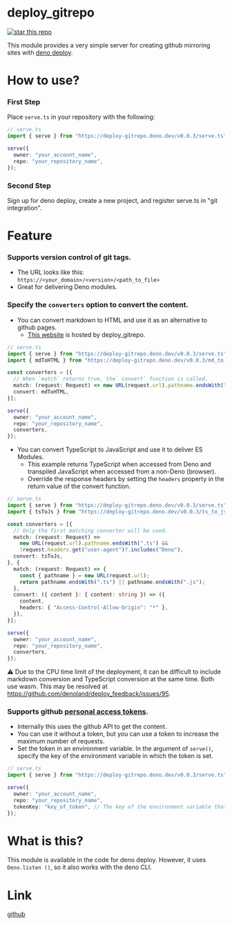 # deploy_gitrepo

[![star this repo](https://img.shields.io/github/stars/ayame113/deploy_gitrepo?style=social)](https://github.com/ayame113/deploy_gitrepo)

This module provides a very simple server for creating github mirroring sites
with [deno deploy](https://deno.com/deploy).

# How to use?

### First Step

Place `serve.ts` in your repository with the following:

```ts
// serve.ts
import { serve } from "https://deploy-gitrepo.deno.dev/v0.0.3/serve.ts";

serve({
  owner: "your_account_name",
  repo: "your_repository_name",
});
```

### Second Step

Sign up for deno deploy, create a new project, and register serve.ts in "git
integration".

# Feature

### Supports version control of git tags.

- The URL looks like this: `https://<your_domain>/<version>/<path_to_file>`
- Great for delivering Deno modules.

### Specify the `converters` option to convert the content.

- You can convert markdown to HTML and use it as an alternative to github pages.
  - [This website](https://deploy-gitrepo.deno.dev/v0.0.3/README.md) is hosted
    by deploy_gitrepo.

```ts
// serve.ts
import { serve } from "https://deploy-gitrepo.deno.dev/v0.0.3/serve.ts";
import { mdToHTML } from "https://deploy-gitrepo.deno.dev/v0.0.3/md_to_html.ts";

const converters = [{
  // When `match` returns true, the` convert` function is called.
  match: (request: Request) => new URL(request.url).pathname.endsWith(".md"),
  convert: mdToHTML,
}];

serve({
  owner: "your_account_name",
  repo: "your_repository_name",
  converters,
});
```

- You can convert TypeScript to JavaScript and use it to deliver ES Modules.
  - This example returns TypeScript when accessed from Deno and transpiled
    JavaScript when accessed from a non-Deno (browser).
  - Override the response headers by setting the `headers` property in the
    return value of the convert function.

```ts
// serve.ts
import { serve } from "https://deploy-gitrepo.deno.dev/v0.0.3/serve.ts";
import { tsToJs } from "https://deploy-gitrepo.deno.dev/v0.0.3/ts_to_js.ts";

const converters = [{
  // Only the first matching converter will be used.
  match: (request: Request) =>
    new URL(request.url).pathname.endsWith(".ts") &&
    !request.headers.get("user-agent")?.includes("Deno"),
  convert: tsToJs,
}, {
  match: (request: Request) => {
    const { pathname } = new URL(request.url);
    return pathname.endsWith(".ts") || pathname.endsWith(".js");
  },
  convert: ({ content }: { content: string }) => ({
    content,
    headers: { "Access-Control-Allow-Origin": "*" },
  }),
}];

serve({
  owner: "your_account_name",
  repo: "your_repository_name",
  converters,
});
```

⚠️ Due to the CPU time limit of the deployment, it can be difficult to include
markdown conversion and TypeScript conversion at the same time. Both use wasm.
This may be resolved at https://github.com/denoland/deploy_feedback/issues/95.

### Supports github [personal access tokens](https://docs.github.com/ja/rest/guides/getting-started-with-the-rest-api#authentication).

- Internally this uses the github API to get the content.
- You can use it without a token, but you can use a token to increase the
  maximum number of requests.
- Set the token in an environment variable. In the argument of `serve()`,
  specify the key of the environment variable in which the token is set.

```ts
// serve.ts
import { serve } from "https://deploy-gitrepo.deno.dev/v0.0.3/serve.ts";

serve({
  owner: "your_account_name",
  repo: "your_repository_name",
  tokenKey: "key_of_token", // The key of the environment variable that stores the personal access token of github. (in short, `Deno.env.get("key_of_token")==="<your_token>"`)
});
```

# What is this?

This module is available in the code for deno deploy. However, it uses
`Deno.listen ()`, so it also works with the deno CLI.

# Link

[github](https://github.com/ayame113/deploy_gitrepo)
